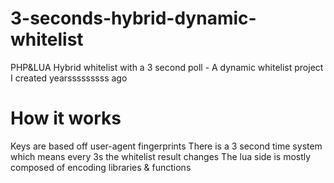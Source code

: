 # 3-seconds-hybrid-dynamic-whitelist
PHP&amp;LUA Hybrid whitelist with a 3 second poll - A dynamic whitelist project I created yearsssssssss ago

# How it works
Keys are based off user-agent fingerprints
There is a 3 second time system which means every 3s the whitelist result changes
The lua side is mostly composed of encoding libraries & functions
